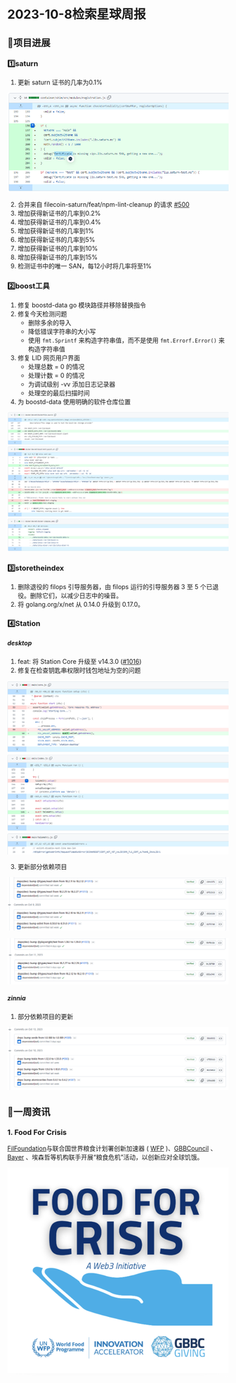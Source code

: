 # 2023-10-8检索星球周报


## 🚀项目进展

### 1️⃣saturn

1. 更新 saturn 证书的几率为0.1%

![image-20231016100654015](img/10-15-1-2023.png)

2. 合并来自 filecoin-saturn/feat/npm-lint-cleanup 的请求 [#500](https://github.com/filecoin-saturn/L1-node/pull/500)
3. 增加获得新证书的几率到0.2%
4. 增加获得新证书的几率到0.4%
5. 增加获得新证书的几率到1%
6. 增加获得新证书的几率到5%
7. 增加获得新证书的几率到10%
8. 增加获得新证书的几率到15%
9. 检测证书中的唯一 SAN，每12小时将几率将至1%

###  2️⃣boost工具

1. 修复 boostd-data go 模块路径并移除替换指令
2. 修复今天检测问题
   + 删除多余的导入
   + 降低错误字符串的大小写
   + 使用 `fmt.Sprintf` 来构造字符串值，而不是使用 `fmt.Errorf.Error()` 来构造字符串值
3. 修复 LID 网页用户界面
   + 处理总数 = 0 的情况
   + 处理计数 = 0 的情况
   + 为调试级别 -vv 添加日志记录器
   + 处理空的最后扫描时间
4. 为 boostd-data 使用明确的软件仓库位置

![image-20231016102051830](img/10-15-2-2023.png)

###  3️⃣storetheindex

1. 删除退役的 filops 引导服务器，由 filops 运行的引导服务器 3 至 5 个已退役。删除它们，以减少日志中的噪音。
1. 将 golang.org/x/net 从 0.14.0 升级到 0.17.0。

### 4️⃣Station

##### desktop

1. feat: 将 Station Core 升级至 v14.3.0 ([#1016](https://github.com/filecoin-station/desktop/pull/1016))
1. 修复在检查钥匙串权限时钱包地址为空的问题

![image-20231016102938331](img/10-15-3-2023.png)

3. 更新部分依赖项目

![image-20231016103026314](img/10-15-4-2023.png)

![image-20231016103054464](img/10-15-5-2023.png)

##### zinnia

1. 部分依赖项目的更新

![image-20231016103159427](img/10-15-6-2023.png)

##  📢一周资讯

### 1. Food For Crisis

[FilFoundation](https://twitter.com/FilFoundation)与联合国世界粮食计划署创新加速器 ( [WFP](https://twitter.com/WFP) )、[GBBCouncil](https://twitter.com/GBBCouncil) 、 [Bayer](https://twitter.com/Bayer) 、埃森哲等机构联手开展“粮食危机”活动，以创新应对全球饥饿。

![img](img/10-15-7-2023.png)

